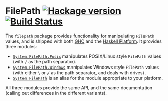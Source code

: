 # FilePath [![Hackage version](https://img.shields.io/hackage/v/filepath.svg?style=flat)](https://hackage.haskell.org/package/filepath) [![Build Status](https://img.shields.io/travis/haskell/filepath.svg?style=flat)](https://travis-ci.org/haskell/filepath)

The `filepath` package provides functionality for manipulating `FilePath` values, and is shipped with both [GHC](https://www.haskell.org/ghc/) and the [Haskell Platform](https://www.haskell.org/platform/). It provides three modules:

* [`System.FilePath.Posix`](http://hackage.haskell.org/package/filepath/docs/System-FilePath-Posix.html) manipulates POSIX/Linux style `FilePath` values (with `/` as the path separator).
* [`System.FilePath.Windows`](http://hackage.haskell.org/package/filepath/docs/System-FilePath-Windows.html) manipulates Windows style `FilePath` values (with either `\` or `/` as the path separator, and deals with drives).
* [`System.FilePath`](http://hackage.haskell.org/package/filepath/docs/System-FilePath.html) is an alias for the module appropriate to your platform.

All three modules provide the same API, and the same documentation (calling out differences in the different variants).
